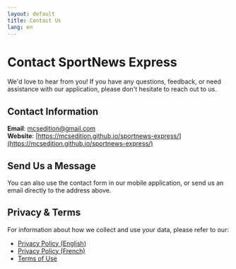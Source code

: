 ```yaml
---
layout: default
title: Contact Us
lang: en
---
```


# Contact SportNews Express

We'd love to hear from you! If you have any questions, feedback, or need assistance with our application, please don't hesitate to reach out to us.

## Contact Information

**Email**: mcsedition@gmail.com  
**Website**: [https://mcsedition.github.io/sportnews-express/](https://mcsedition.github.io/sportnews-express/)

## Send Us a Message

You can also use the contact form in our mobile application, or send us an email directly to the address above.

## Privacy & Terms

For information about how we collect and use your data, please refer to our:

- [Privacy Policy (English)](privacy-policy-en.html)
- [Privacy Policy (French)](privacy-policy-fr.html)
- [Terms of Use](terms.html)
